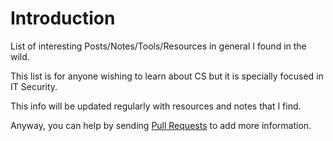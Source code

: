 # Introduction

List of interesting Posts/Notes/Tools/Resources in general I found in the wild.

This list is for anyone wishing to learn about CS but it is specially focused in IT Security.

This info will be updated regularly with resources and notes that I find.

Anyway, you can help by sending [Pull Requests](https://github.com/fxkjd/ihaveacat-info/pulls) to add more information.


